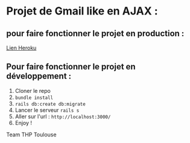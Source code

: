 
# Projet de Gmail like en AJAX :

## pour faire fonctionner le projet en production :
[Lien Heroku](https://bit-mail.herokuapp.com/)


## Pour faire fonctionner le projet en développement :
1. Cloner le repo
2. `bundle install`
3. `rails db:create db:migrate`
4. Lancer le serveur `rails s`
5. Aller sur l'url : `http://localhost:3000/`
6. Enjoy !

Team THP Toulouse
